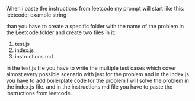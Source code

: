 When i paste the instructions from leetcode my prompt will start like this:
leetcode: example string

than you have to create a specific folder with the name of the problem in the Leetcode folder and create two files in it:

1. test.js
2. index.js
3. instructions.md

In the test.js file you have to write the multiple test cases which cover almost every possible scenario with jest for the problem and in the index.js you have to add boilerplate code for the problem I will solve the problem in the index.js file. and in the instructions.md file you have to paste the instructions from leetcode.
